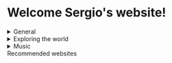 #              **Welcome Sergio's website!**           

<details>
  <summary>General</summary>
  
  
  1.About me
  
  2.Personal life
  
  Career as a scientist
  
  The life in a different country
  
  Languages
  
  A rainbow life :rainbow:
  
  </details>

<details>
  <summary>Exploring the world</summary>

Countries i visited

Tips for short (< 1 week) and long travels

</details>

<details>
    <summary>Music</summary>

</details>

</details>
  <summary>Recommended websites</summary>

</details>

